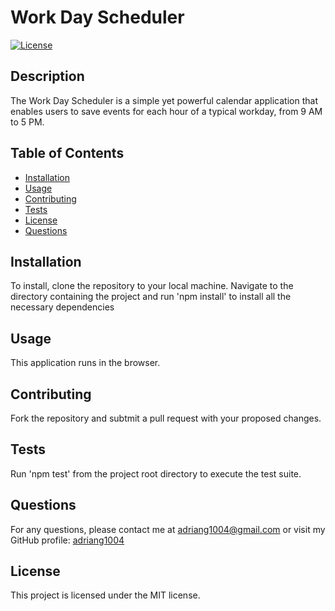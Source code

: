 # Work Day Scheduler

[![License](https://img.shields.io/badge/License-MIT-yellow.svg)](https://opensource.org/licenses/MIT)

## Description
The Work Day Scheduler is a simple yet powerful calendar application that enables users to save events for each hour of a typical workday, from 9 AM to 5 PM.

## Table of Contents
- [Installation](#installation)
- [Usage](#usage)
- [Contributing](#contributing)
- [Tests](#tests)
- [License](#license)
- [Questions](#questions)

## Installation
To install, clone the repository to your local machine. Navigate to the directory containing the project and run 'npm install' to install all the necessary dependencies

## Usage
This application runs in the browser. 

## Contributing
Fork the repository and subtmit a pull request with your proposed changes.

## Tests
Run 'npm test' from the project root directory to execute the test suite.

## Questions
For any questions, please contact me at [adriang1004@gmail.com](mailto:adriang1004@gmail.com) or visit my GitHub profile: [adriang1004](https://github.com/adriang1004/)

## License
This project is licensed under the MIT license.        
